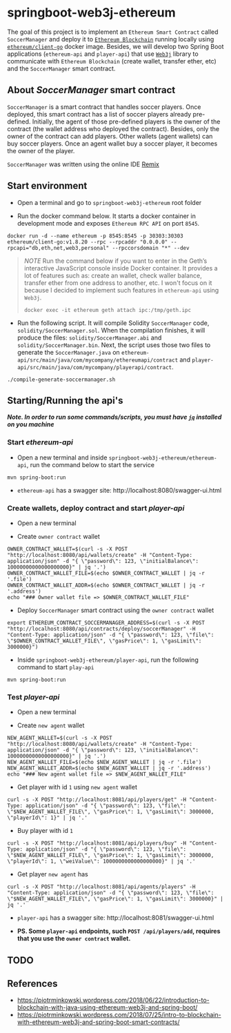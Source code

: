 # springboot-web3j-ethereum

The goal of this project is to implement an `Ethereum Smart Contract` called `SoccerManager` and deploy it to
[`Ethereum Blockchain`](https://www.ethereum.org) running locally using [`ethereum/client-go`](https://github.com/ethereum/go-ethereum)
docker image. Besides, we will develop two Spring Boot applications (`ethereum-api` and `player-api`) that use
[`Web3j`](https://docs.web3j.io/getting_started.html) library to communicate with `Ethereum Blockchain` (create wallet,
transfer ether, etc) and the `SoccerManager` smart contract.

## About *SoccerManager* smart contract

`SoccerManager` is a smart contract that handles soccer players. Once deployed, this smart contract has a list of
soccer players already pre-defined. Initially, the agent of those pre-defined players is the owner of the contract (the wallet
address who deployed the contract). Besides, only the owner of the contract can add players. Other wallets (agent wallets)
can buy soccer players. Once an agent wallet buy a soccer player, it becomes the owner of the player.

`SoccerManager` was written using the online IDE [Remix](https://remix.ethereum.org)

## Start environment

- Open a terminal and go to `springboot-web3j-ethereum` root folder

- Run the docker command below. It starts a docker container in development mode and exposes `Ethereum RPC API` on port `8545`.
```
docker run -d --name ethereum -p 8545:8545 -p 30303:30303 ethereum/client-go:v1.8.20 --rpc --rpcaddr "0.0.0.0" --rpcapi="db,eth,net,web3,personal" --rpccorsdomain "*" --dev
```

> *NOTE*
> Run the command below if you want to enter in the Geth’s interactive JavaScript console inside Docker container. It provides
> a lot of features such as: create an wallet, check waller balance, transfer ether from one address to another, etc. I won't
> focus on it because I decided to implement such features in `ethereum-api` using `Web3j`.
> ```
> docker exec -it ethereum geth attach ipc:/tmp/geth.ipc
> ```

- Run the following script. It will compile Solidity `SoccerManager` code, `solidity/SoccerManager.sol`. When the
compilation finishes, it will produce the files: `solidity/SoccerManager.abi` and `solidity/SoccerManager.bin`. Next,
the script uses those two files to generate the `SoccerManager.java` on `ethereum-api/src/main/java/com/mycompany/ethereumapi/contract`
and `player-api/src/main/java/com/mycompany/playerapi/contract`. 
```
./compile-generate-soccermanager.sh
```

## Starting/Running the api's

***Note. In order to run some commands/scripts, you must have [`jq`](https://stedolan.github.io/jq) installed on you machine***

### Start *ethereum-api*

- Open a new terminal and inside `springboot-web3j-ethereum/ethereum-api`, run the command below to start the service 
```
mvn spring-boot:run
```

- `ethereum-api` has a swagger site: http://localhost:8080/swagger-ui.html

### Create wallets, deploy contract and start *player-api*

- Open a new terminal

- Create `owner contract` wallet
```
OWNER_CONTRACT_WALLET=$(curl -s -X POST "http://localhost:8080/api/wallets/create" -H "Content-Type: application/json" -d "{ \"password\": 123, \"initialBalance\": 10000000000000000000}" | jq '.')
OWNER_CONTRACT_WALLET_FILE=$(echo $OWNER_CONTRACT_WALLET | jq -r '.file')
OWNER_CONTRACT_WALLET_ADDR=$(echo $OWNER_CONTRACT_WALLET | jq -r '.address')
echo "### Owner wallet file => $OWNER_CONTRACT_WALLET_FILE"
```

- Deploy `SoccerManager` smart contract using the `owner contract` wallet
```
export ETHEREUM_CONTRACT_SOCCERMANAGER_ADDRESS=$(curl -s -X POST "http://localhost:8080/api/contracts/deploy/soccerManager" -H "Content-Type: application/json" -d "{ \"password\": 123, \"file\": \"$OWNER_CONTRACT_WALLET_FILE\", \"gasPrice\": 1, \"gasLimit\": 3000000}")
```

- Inside `springboot-web3j-ethereum/player-api`, run the following command to start `play-api` 
```
mvn spring-boot:run
```

### Test *player-api*

- Open a new terminal

- Create `new agent` wallet
```
NEW_AGENT_WALLET=$(curl -s -X POST "http://localhost:8080/api/wallets/create" -H "Content-Type: application/json" -d "{ \"password\": 123, \"initialBalance\": 10000000000000000000}" | jq '.')
NEW_AGENT_WALLET_FILE=$(echo $NEW_AGENT_WALLET | jq -r '.file')
NEW_AGENT_WALLET_ADDR=$(echo $NEW_AGENT_WALLET | jq -r '.address')
echo "### New agent wallet file => $NEW_AGENT_WALLET_FILE"
```

- Get player with id `1` using `new agent` wallet
```
curl -s -X POST "http://localhost:8081/api/players/get" -H "Content-Type: application/json" -d "{ \"password\": 123, \"file\": \"$NEW_AGENT_WALLET_FILE\", \"gasPrice\": 1, \"gasLimit\": 3000000, \"playerId\": 1}" | jq '.'
```

- Buy player with id `1`
```
curl -s -X POST "http://localhost:8081/api/players/buy" -H "Content-Type: application/json" -d "{ \"password\": 123, \"file\": \"$NEW_AGENT_WALLET_FILE\", \"gasPrice\": 1, \"gasLimit\": 3000000, \"playerId\": 1, \"weiValue\": 1000000000000000000}" | jq '.'
```

- Get player `new agent` has
```
curl -s -X POST "http://localhost:8081/api/agents/players" -H "Content-Type: application/json" -d "{ \"password\": 123, \"file\": \"$NEW_AGENT_WALLET_FILE\", \"gasPrice\": 1, \"gasLimit\": 3000000}" | jq '.'
```

- `player-api` has a swagger site: http://localhost:8081/swagger-ui.html

- **PS. Some `player-api` endpoints, such `POST /api/players/add`, requires that you use the `owner contract` wallet.**

## TODO

## References

- https://piotrminkowski.wordpress.com/2018/06/22/introduction-to-blockchain-with-java-using-ethereum-web3j-and-spring-boot/
- https://piotrminkowski.wordpress.com/2018/07/25/intro-to-blockchain-with-ethereum-web3j-and-spring-boot-smart-contracts/
